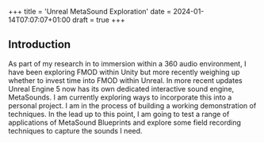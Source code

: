 +++
title = 'Unreal MetaSound Exploration'
date = 2024-01-14T07:07:07+01:00
draft = true
+++
## Introduction

As part of my research in to immersion within a 360 audio environment, I have been exploring FMOD within Unity but more recently weighing up whether to invest time into FMOD within Unreal. In more recent updates Unreal Engine 5 now has its own dedicated interactive sound engine, MetaSounds. I am currently exploring ways to incorporate this into a personal project. I am in the process of building a working demonstration of techniques. In the lead up to this point, I am going to test a range of applications of MetaSound Blueprints and explore some field recording techniques to capture the sounds I need.
